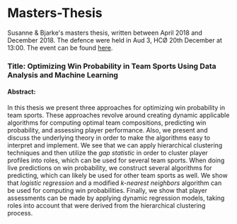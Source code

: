 # Masters-Thesis
Susanne &amp; Bjarke's masters thesis, written between April 2018 and December 2018. The defence were held in Aud 3, HCØ 20th December at 13:00. The event can be found [here](https://di.ku.dk/begivenhedsmappe/begivenheder-2018/msc-thesis-defence-susanne-truong-and-bjarke-kingo-iversen/ "Thesis event").

### Title: Optimizing Win Probability in Team Sports Using Data Analysis and Machine Learning

#### Abstract:
In this thesis we present three approaches for optimizing win probability in team sports. These approaches revolve around creating dynamic applicable algorithms for computing optimal team compositions, predicting win probability, and assessing player performance. Also, we present and discuss the underlying theory in order to make the algorithms easy to interpret and implement. We see that we can apply hierarchical clustering techniques and then utilize the *gap statistic* in order to cluster player profiles into roles, which can be used for several team sports. When doing live predictions on win probability, we construct several algorithms for predicting, which can likely be used for other team sports as well. We show that *logistic regression* and a modified *k-nearest neighbors* algorithm can be used for computing win probabilities. Finally, we show that player assessments can be made by applying dynamic regression models, taking roles into account that were derived from the hierarchical clustering process.
